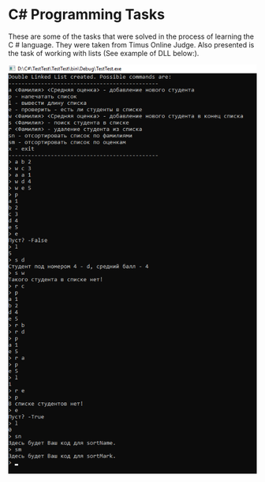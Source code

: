 # C# Programming Tasks

These are some of the tasks that were solved in the process of learning the C # language. They were taken from Timus Online Judge. Also presented is the task of working with lists (See example of DLL below:).

![DLL](/images/DLL.png)
